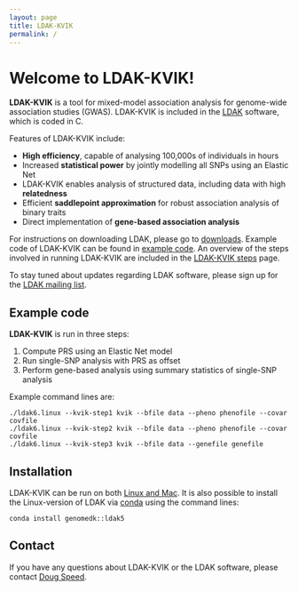```yaml
---
layout: page
title: LDAK-KVIK
permalink: /
---
```


# Welcome to LDAK-KVIK!

**LDAK-KVIK** is a tool for mixed-model association analysis for genome-wide association studies (GWAS). LDAK-KVIK is included in the [LDAK](http://www.dougspeed.com) software, which is coded in C.

Features of LDAK-KVIK include:

 - **High efficiency**, capable of analysing 100,000s of individuals in hours
 - Increased **statistical power** by jointly modelling all SNPs using an Elastic Net
 - LDAK-KVIK enables analysis of structured data, including data with high **relatedness**
 - Efficient **saddlepoint approximation** for robust association analysis of binary traits
 - Direct implementation of **gene-based association analysis**

For instructions on downloading LDAK, please go to [downloads](/docs/downloads). Example code of LDAK-KVIK can be found in [example code](/docs/example). An overview of the steps involved in running LDAK-KVIK are included in the [LDAK-KVIK steps](/docs/assoc/singlesnp) page.

To stay tuned about updates regarding LDAK software, please sign up for the [LDAK mailing list](https://dougspeed.com/downloads/).

## Example code

**LDAK-KVIK** is run in three steps:

1. Compute PRS using an Elastic Net model
2. Run single-SNP analysis with PRS as offset
3. Perform gene-based analysis using summary statistics of single-SNP analysis

Example command lines are:

```
./ldak6.linux --kvik-step1 kvik --bfile data --pheno phenofile --covar covfile
./ldak6.linux --kvik-step2 kvik --bfile data --pheno phenofile --covar covfile
./ldak6.linux --kvik-step3 kvik --bfile data --genefile genefile
```

## Installation

LDAK-KVIK can be run on both [Linux and Mac](/docs/downloads). It is also possible to install the Linux-version of LDAK via [conda](http://anaconda.org/genomedk/ldak5) using the command lines:
```
conda install genomedk::ldak5
```

## Contact

If you have any questions about LDAK-KVIK or the LDAK software, please contact [Doug Speed](mailto:doug@qgg.au.dk).